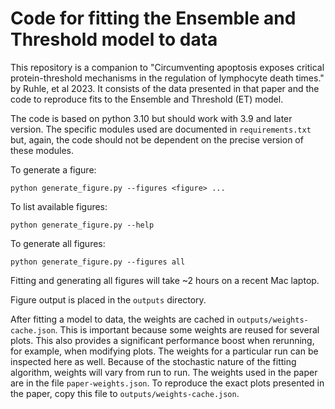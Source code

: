 # Code for fitting the Ensemble and Threshold model to data

This repository is a companion to "Circumventing apoptosis exposes critical protein-threshold mechanisms in the regulation of lymphocyte death times." by Ruhle, et al 2023. It consists of the data presented in that paper and the code to reproduce fits to the Ensemble and Threshold (ET) model.

The code is based on python 3.10 but should work with 3.9 and later version. The specific modules used are documented in `requirements.txt` but, again, the code should not be dependent on the precise version of these modules.

To generate a figure:
```
python generate_figure.py --figures <figure> ...
```

To list available figures:
```
python generate_figure.py --help
```

To generate all figures:
```
python generate_figure.py --figures all
```
Fitting and generating all figures will take ~2 hours on a recent Mac laptop.

Figure output is placed in the `outputs` directory.

After fitting a model to data, the weights are cached in `outputs/weights-cache.json`. This is important because some weights are reused for several plots. This also provides a significant performance boost when rerunning, for example, when modifying plots. The weights for a particular run can be inspected here as well. Because of the stochastic nature of the fitting algorithm, weights will vary from run to run. The weights used in the paper are in the file `paper-weights.json`. To reproduce the exact plots presented in the paper, copy this file to `outputs/weights-cache.json`.




